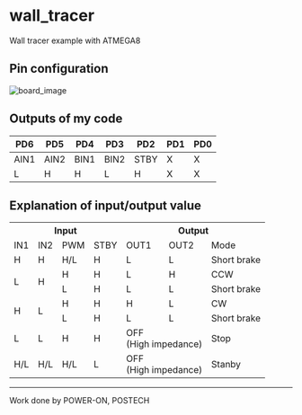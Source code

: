 # wall_tracer
Wall tracer example with ATMEGA8


## Pin configuration
  ![board_image](http://rc423.com/rc423/walltr_image.png)


## Outputs of my code
| PD6  | PD5  | PD4  | PD3  | PD2  | PD1 | PD0 |
|------|------|------|------|------|-----|-----|
| AIN1 | AIN2 | BIN1 | BIN2 | STBY | X   | X   |
| L    | H    | H    | L    | H    | X   | X   |

## Explanation of input/output value
  <table class="tg">
  <tr>
    <th class="tg-yw4l" colspan="4">Input</th>
    <th class="tg-yw4l" colspan="3">Output</th>
  </tr>
  <tr>
    <td class="tg-yw4l">IN1</td>
    <td class="tg-yw4l">IN2</td>
    <td class="tg-yw4l">PWM</td>
    <td class="tg-yw4l">STBY</td>
    <td class="tg-yw4l">OUT1</td>
    <td class="tg-yw4l">OUT2</td>
    <td class="tg-yw4l">Mode</td>
  </tr>
  <tr>
    <td class="tg-yw4l">H</td>
    <td class="tg-yw4l">H</td>
    <td class="tg-yw4l">H/L</td>
    <td class="tg-yw4l">H</td>
    <td class="tg-yw4l">L</td>
    <td class="tg-yw4l">L</td>
    <td class="tg-yw4l">Short brake</td>
  </tr>
  <tr>
    <td class="tg-yw4l" rowspan="2">L</td>
    <td class="tg-yw4l" rowspan="2">H</td>
    <td class="tg-yw4l">H</td>
    <td class="tg-yw4l">H</td>
    <td class="tg-yw4l">L</td>
    <td class="tg-yw4l">H</td>
    <td class="tg-yw4l">CCW</td>
  </tr>
  <tr>
    <td class="tg-yw4l">L</td>
    <td class="tg-yw4l">H</td>
    <td class="tg-yw4l">L</td>
    <td class="tg-yw4l">L</td>
    <td class="tg-yw4l">Short brake</td>
  </tr>
  <tr>
    <td class="tg-yw4l" rowspan="2">H</td>
    <td class="tg-yw4l" rowspan="2">L</td>
    <td class="tg-yw4l">H</td>
    <td class="tg-yw4l">H</td>
    <td class="tg-yw4l">H</td>
    <td class="tg-yw4l">L</td>
    <td class="tg-yw4l">CW</td>
  </tr>
  <tr>
    <td class="tg-yw4l">L</td>
    <td class="tg-yw4l">H</td>
    <td class="tg-yw4l">L</td>
    <td class="tg-yw4l">L</td>
    <td class="tg-yw4l">Short brake</td>
  </tr>
  <tr>
    <td class="tg-yw4l">L</td>
    <td class="tg-yw4l">L</td>
    <td class="tg-yw4l">H</td>
    <td class="tg-yw4l">H</td>
    <td class="tg-yw4l" colspan="2">OFF<br>(High impedance)</td>
    <td class="tg-yw4l">Stop</td>
  </tr>
  <tr>
    <td class="tg-yw4l">H/L</td>
    <td class="tg-yw4l">H/L</td>
    <td class="tg-yw4l">H/L</td>
    <td class="tg-yw4l">L</td>
    <td class="tg-yw4l" colspan="2">OFF<br>(High impedance)</td>
    <td class="tg-yw4l">Stanby</td>
  </tr>
</table>



---
Work done by POWER-ON, POSTECH
